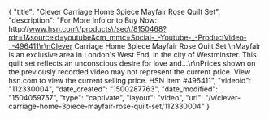 {
    "title": "Clever Carriage Home 3piece Mayfair Rose Quilt Set",
    "description": "For More Info or to Buy Now: http:\/\/www.hsn.com\/products\/seo\/8150468?rdr=1&sourceid=youtube&cm_mmc=Social-_-Youtube-_-ProductVideo-_-496411\r\nClever Carriage Home 3piece Mayfair Rose Quilt Set \nMayfair is an exclusive area in London's West End, in the city of Westminster. This quilt set reflects an unconscious desire for love and...\r\nPrices shown on the previously recorded video may not represent the current price.  View hsn.com to view the current selling price. HSN Item #496411",
    "videoid": "112330004",
    "date_created": "1500287763",
    "date_modified": "1504059757",
    "type": "captivate",
    "layout": "video",
    "url": "\/v\/clever-carriage-home-3piece-mayfair-rose-quilt-set\/112330004"
}